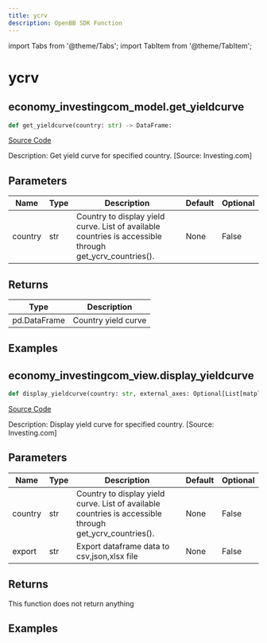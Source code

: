 ```yaml
---
title: ycrv
description: OpenBB SDK Function
---
```


import Tabs from '@theme/Tabs';
import TabItem from '@theme/TabItem';

# ycrv

<Tabs>
<TabItem value="model" label="Model" default>

## economy_investingcom_model.get_yieldcurve

```python title='openbb_terminal/economy/investingcom_model.py'
def get_yieldcurve(country: str) -> DataFrame:
```
[Source Code](https://github.com/OpenBB-finance/OpenBBTerminal/tree/main/openbb_terminal/economy/investingcom_model.py#L306)

Description: Get yield curve for specified country. [Source: Investing.com]

## Parameters

| Name | Type | Description | Default | Optional |
| ---- | ---- | ----------- | ------- | -------- |
| country | str | Country to display yield curve. List of available countries is accessible through get_ycrv_countries(). | None | False |

## Returns

| Type | Description |
| ---- | ----------- |
| pd.DataFrame | Country yield curve |

## Examples



</TabItem>
<TabItem value="view" label="View">

## economy_investingcom_view.display_yieldcurve

```python title='openbb_terminal/economy/investingcom_view.py'
def display_yieldcurve(country: str, external_axes: Optional[List[matplotlib.axes._axes.Axes]], raw: bool, export: str) -> None:
```
[Source Code](https://github.com/OpenBB-finance/OpenBBTerminal/tree/main/openbb_terminal/economy/investingcom_view.py#L208)

Description: Display yield curve for specified country. [Source: Investing.com]

## Parameters

| Name | Type | Description | Default | Optional |
| ---- | ---- | ----------- | ------- | -------- |
| country | str | Country to display yield curve. List of available countries is accessible through get_ycrv_countries(). | None | False |
| export | str | Export dataframe data to csv,json,xlsx file | None | False |

## Returns

This function does not return anything

## Examples



</TabItem>
</Tabs>